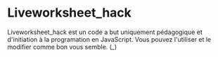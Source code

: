 # Liveworksheet_hack
Liveworksheet_hack est un code a but uniquement pédagogique et d'initiation à la programation en JavaScript.
Vous pouvez l'utiliser et le modifier comme bon vous semble.
(*_*)
